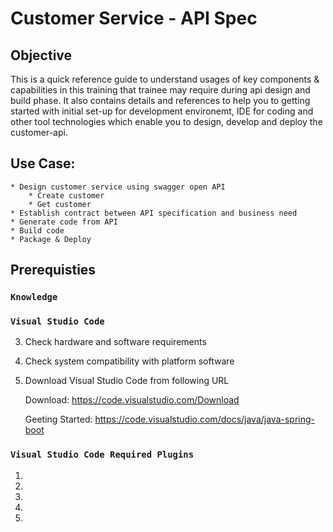 # Customer Service - API Spec

## Objective
This is a quick reference guide to understand usages of key components & capabilities in this training that trainee may require during api design and build phase. It also contains details and references to help you to getting started with initial set-up for development environemt, IDE for coding and other tool technologies which enable you to design, develop and deploy the customer-api.

## Use Case:
    * Design customer service using swagger open API
        * Create customer
        * Get customer
    * Establish contract between API specification and business need
    * Generate code from API
    * Build code
    * Package & Deploy

## Prerequisties

### `Knowledge` ###



### `Visual Studio Code` ###

3.	Check hardware and software requirements
4.	Check system compatibility with platform software
5.	Download Visual Studio Code from following URL
    
    Download: https://code.visualstudio.com/Download 

    Geeting Started: https://code.visualstudio.com/docs/java/java-spring-boot
    
### `Visual Studio Code Required Plugins` ###

1.	
2. 
3. 
4. 
5.

